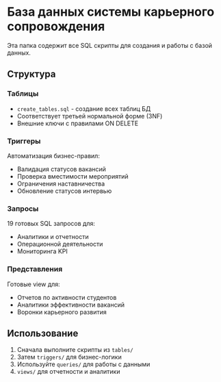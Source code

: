 # База данных системы карьерного сопровождения

Эта папка содержит все SQL скрипты для создания и работы с базой данных.

## Структура

### Таблицы
- `create_tables.sql` - создание всех таблиц БД
- Соответствует третьей нормальной форме (3NF)
- Внешние ключи с правилами ON DELETE

### Триггеры
Автоматизация бизнес-правил:
- Валидация статусов вакансий
- Проверка вместимости мероприятий
- Ограничения наставничества
- Обновление статусов интервью

### Запросы
19 готовых SQL запросов для:
- Аналитики и отчетности
- Операционной деятельности
- Мониторинга KPI

### Представления
Готовые view для:
- Отчетов по активности студентов
- Аналитики эффективности вакансий
- Воронки карьерного развития

## Использование
1. Сначала выполните скрипты из `tables/`
2. Затем `triggers/` для бизнес-логики
3. Используйте `queries/` для работы с данными
4. `views/` для отчетности и аналитики
